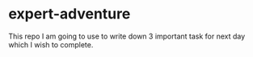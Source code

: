# expert-adventure
This repo I am going to use to write down 3 important task for next day which I wish to complete. 
